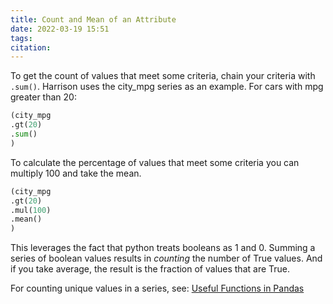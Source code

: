 ```yaml
---
title: Count and Mean of an Attribute
date: 2022-03-19 15:51
tags: 
citation: 
---
```


To get the count of values that meet some criteria, chain your criteria with `.sum()`. Harrison uses the city_mpg series as an example. For cars with mpg greater than 20:

```python
(city_mpg
.gt(20)
.sum()
)
```

To calculate the percentage of values that meet some criteria you can multiply 100 and take the mean. 

```python
(city_mpg
.gt(20)
.mul(100)
.mean()
)
```

This leverages the fact that python treats booleans as 1 and 0. Summing a series of boolean values results in *counting* the number of True values. And if you take average, the result is the fraction of values that are True.

For counting unique values in a series, see: [Useful Functions in Pandas](202107021218.md)
